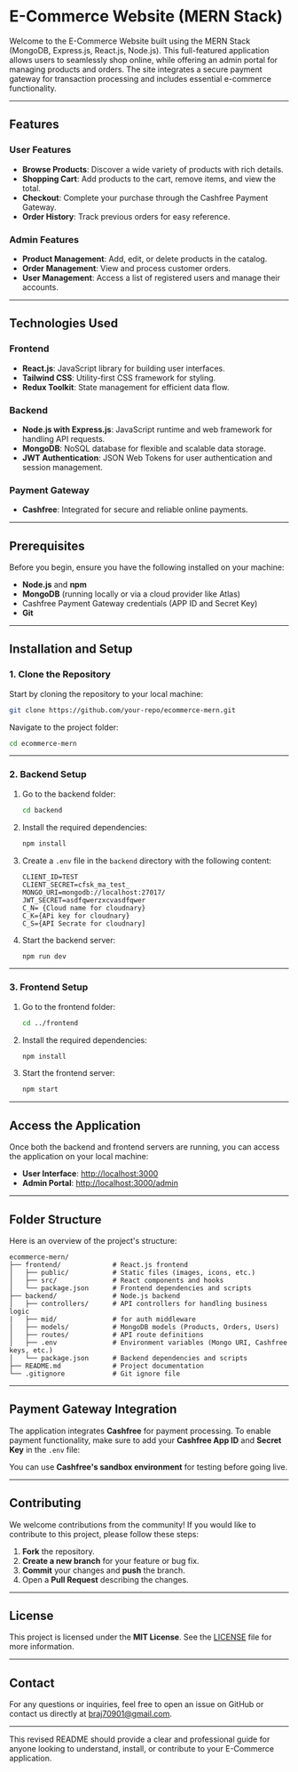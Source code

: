 # E-Commerce Website (MERN Stack)

Welcome to the E-Commerce Website built using the MERN Stack (MongoDB, Express.js, React.js, Node.js). This full-featured application allows users to seamlessly shop online, while offering an admin portal for managing products and orders. The site integrates a secure payment gateway for transaction processing and includes essential e-commerce functionality.

---

## Features

### User Features
- **Browse Products**: Discover a wide variety of products with rich details.
- **Shopping Cart**: Add products to the cart, remove items, and view the total.
- **Checkout**: Complete your purchase through the Cashfree Payment Gateway.
- **Order History**: Track previous orders for easy reference.

### Admin Features
- **Product Management**: Add, edit, or delete products in the catalog.
- **Order Management**: View and process customer orders.
- **User Management**: Access a list of registered users and manage their accounts.

---

## Technologies Used

### Frontend
- **React.js**: JavaScript library for building user interfaces.
- **Tailwind CSS**: Utility-first CSS framework for styling.
- **Redux Toolkit**: State management for efficient data flow.

### Backend
- **Node.js with Express.js**: JavaScript runtime and web framework for handling API requests.
- **MongoDB**: NoSQL database for flexible and scalable data storage.
- **JWT Authentication**: JSON Web Tokens for user authentication and session management.

### Payment Gateway
- **Cashfree**: Integrated for secure and reliable online payments.

---

## Prerequisites

Before you begin, ensure you have the following installed on your machine:
- **Node.js** and **npm**
- **MongoDB** (running locally or via a cloud provider like Atlas)
- Cashfree Payment Gateway credentials (APP ID and Secret Key)
- **Git**

---

## Installation and Setup

### 1. Clone the Repository
Start by cloning the repository to your local machine:
```bash
git clone https://github.com/your-repo/ecommerce-mern.git
```
Navigate to the project folder:
```bash
cd ecommerce-mern
```

---

### 2. Backend Setup
1. Go to the backend folder:
   ```bash
   cd backend
   ```
2. Install the required dependencies:
   ```bash
   npm install
   ```
3. Create a `.env` file in the `backend` directory with the following content:
   ```
   CLIENT_ID=TEST
   CLIENT_SECRET=cfsk_ma_test_
   MONGO_URI=mongodb://localhost:27017/
   JWT_SECRET=asdfqwerzxcvasdfqwer
   C_N= {Cloud name for cloudnary}
   C_K={APi key for cloudnary}
   C_S={API Secrate for cloudnary]
   ```
4. Start the backend server:
   ```bash
   npm run dev
   ```

---

### 3. Frontend Setup
1. Go to the frontend folder:
   ```bash
   cd ../frontend
   ```
2. Install the required dependencies:
   ```bash
   npm install
   ```
3. Start the frontend server:
   ```bash
   npm start
   ```

---

## Access the Application

Once both the backend and frontend servers are running, you can access the application on your local machine:

- **User Interface**: [http://localhost:3000](http://localhost:3000)
- **Admin Portal**: [http://localhost:3000/admin](http://localhost:3000/admin)

---

## Folder Structure
Here is an overview of the project's structure:

```
ecommerce-mern/
├── frontend/             # React.js frontend
│   ├── public/           # Static files (images, icons, etc.)
│   ├── src/              # React components and hooks
│   └── package.json      # Frontend dependencies and scripts
├── backend/              # Node.js backend
│   ├── controllers/      # API controllers for handling business logic
|   ├── mid/              # for auth middleware
│   ├── models/           # MongoDB models (Products, Orders, Users)
│   ├── routes/           # API route definitions
│   ├── .env              # Environment variables (Mongo URI, Cashfree keys, etc.)
│   └── package.json      # Backend dependencies and scripts
├── README.md             # Project documentation
└── .gitignore            # Git ignore file
```

---

## Payment Gateway Integration

The application integrates **Cashfree** for payment processing. To enable payment functionality, make sure to add your **Cashfree App ID** and **Secret Key** in the `.env` file:

You can use **Cashfree's sandbox environment** for testing before going live.

---

## Contributing

We welcome contributions from the community! If you would like to contribute to this project, please follow these steps:

1. **Fork** the repository.
2. **Create a new branch** for your feature or bug fix.
3. **Commit** your changes and **push** the branch.
4. Open a **Pull Request** describing the changes.

---

## License

This project is licensed under the **MIT License**. See the [LICENSE](LICENSE) file for more information.

---

## Contact

For any questions or inquiries, feel free to open an issue on GitHub or contact us directly at [braj70901@gmail.com](mailto:braj70901@gmail.com).

---

This revised README should provide a clear and professional guide for anyone looking to understand, install, or contribute to your E-Commerce application.
